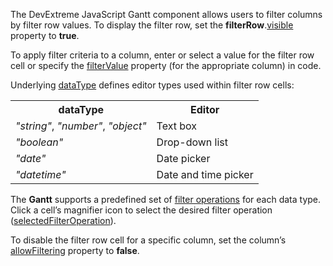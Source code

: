 The DevExtreme JavaScript Gantt component allows users to filter columns by filter row values. To display the filter row, set the **filterRow**.[visible](/Documentation/ApiReference/UI_Components/dxGantt/Configuration/filterRow/#visible) property to **true**.

To apply filter criteria to a column, enter or select a value for the filter row cell or specify the [filterValue](/Documentation/ApiReference/UI_Components/dxGantt/Configuration/columns/#filterValue) property (for the appropriate column) in code.

Underlying [dataType](/Documentation/ApiReference/UI_Components/dxGantt/Configuration/columns/#dataType) defines editor types used within filter row cells:

<table class="dx-table">
    <tr>
        <th>dataType</th>
        <th>Editor</th>
    </tr>
    <tr>
        <td><i>"string"</i>, <i>"number"</i>, <i>"object"</i></td>
        <td>Text box</td>
    </tr>
    <tr>
        <td><i>"boolean"</i></td>
        <td>Drop-down list</td>
    </tr> 
    <tr>
        <td><i>"date"</i></td>
        <td>Date picker</td>
    </tr> 
    <tr>
        <td><i>"datetime"</i></td>
        <td>Date and time picker</td>
    </tr> 
</table>
<!--split-->

The **Gantt** supports a predefined set of [filter operations](/Documentation/ApiReference/UI_Components/dxGantt/Configuration/columns/#filterOperations) for each data type. Click a cell’s magnifier icon to select the desired filter operation ([selectedFilterOperation](/Documentation/ApiReference/UI_Components/dxGantt/Configuration/columns/#selectedFilterOperation)).

To disable the filter row cell for a specific column, set the column’s [allowFiltering](/Documentation/ApiReference/UI_Components/dxGantt/Configuration/columns/#allowFiltering) property to **false**.